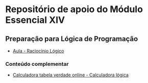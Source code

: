 # Repositório de apoio do Módulo Essencial XIV
  
## Preparação para Lógica de Programação

- [Aula - Raciocínio Lógico](https://www.youtube.com/watch?v=SMI-J34z8Qs)

### Conteúdo complementar

- [Calculadora tabela verdade online - Calculadora lógica](https://calculode.com.br/calculadora-tabela-verdade-online-calculadora-logica/)
